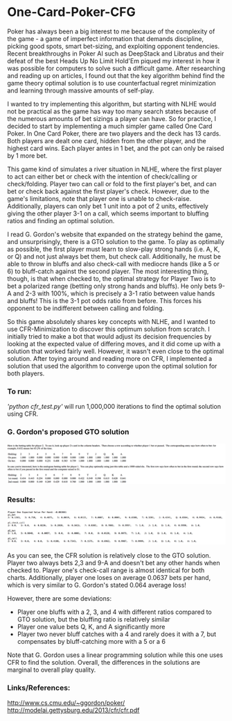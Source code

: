 # One-Card-Poker-CFG

Poker has always been a big interest to me because of the complexity of the game - a game of imperfect information that demands discipline, picking good spots, smart bet-sizing, and exploiting opponent tendencies. Recent breakthroughs in Poker AI such as DeepStack and Libratus and their defeat of the best Heads Up No Limit Hold'Em piqued my interest in how it was possible for computers to solve such a difficult game. After researching and reading up on articles, I found out that the key algorithm behind find the game theory optimal solution is to use counterfactual regret minimization and learning through massive amounts of self-play.

I wanted to try implementing this algorithm, but starting with NLHE would not be practical as the game has way too many search states because of the numerous amounts of bet sizings a player can have. So for practice, I decided to start by implementing a much simpler game called One Card Poker. In One Card Poker, there are two players and the deck has 13 cards. Both players are dealt one card, hidden from the other player, and the highest card wins. Each player antes in 1 bet, and the pot can only be raised by 1 more bet.

This game kind of simulates a river situation in NLHE, where the first player to act can either bet or check with the intention of check/calling or check/folding. Player two can call or fold to the first player's bet, and can bet or check back against the first player's check. However, due to the game's limitations, note that player one is unable to check-raise. Additionally, players can only bet 1 unit into a pot of 2 units, effectively giving the other player 3-1 on a call, which seems important to bluffing ratios and finding an optimal solution.

I read G. Gordon's website that expanded on the strategy behind the game, and unsurprisingly, there is a GTO solution to the game. To play as optimally as possible, the first player must learn to slow-play strong hands (i.e. A, K, or Q) and not just always bet them, but check call. Additionally, he must be able to throw in bluffs and also check-call with mediocre hands (like a 5 or 6) to bluff-catch against the second player. The most interesting thing, though, is that when checked to, the optimal strategy for Player Two is to bet a polarized range (betting only strong hands and bluffs). He only bets 9-A and 2-3 with 100%, which is precisely a 3-1 ratio between value hands and bluffs! This is the 3-1 pot odds ratio from before. This forces his opponent to be indifferent between calling and folding.

So this game absolutely shares key concepts with NLHE, and I wanted to use CFR-Minimization to discover this optimum solution from scratch. I initially tried to make a bot that would adjust its decision frequencies by looking at the expected value of differing moves, and it did come up with a solution that worked fairly well. However, it wasn't even close to the optimal solution. After toying around and reading more on CFR, I implemented a solution that used the algorithm to converge upon the optimal solution for both players.

### To run:
*'python cfr_test.py'* will run 1,000,000 iterations to find the optimal solution using CFR.

### G. Gordon's proposed GTO solution
![Alt text](/GTO_solution.png?raw=true "Test Results")

### Results:
![Alt text](/CFR_test_results.png?raw=true "Test Results")

As you can see, the CFR solution is relatively close to the GTO solution. Player two always bets 2,3 and 9-A and doesn't bet any other hands when checked to. Player one's check-call range is almost identical for both charts. Additionally, player one loses on average 0.0637 bets per hand, which is very similar to G. Gordon's stated 0.064 average loss!

However, there are some deviations:
* Player one bluffs with a 2, 3, and 4 with different ratios compared to GTO solution, but the bluffing ratio is relatively similar
* Player one value bets Q, K, and A significantly more
* Player two never bluff catches with a 4 and rarely does it with a 7, but compensates by bluff-catching more with a 5 or a 6

Note that G. Gordon uses a linear programming solution while this one uses CFR to find the solution. Overall, the differences in the solutions are marginal to overall play quality.

### Links/References:
http://www.cs.cmu.edu/~ggordon/poker/
http://modelai.gettysburg.edu/2013/cfr/cfr.pdf
